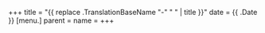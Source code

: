 +++
title = "{{ replace .TranslationBaseName "-" " " | title }}"
date = {{ .Date }}
[menu.]
parent =
name =
+++

